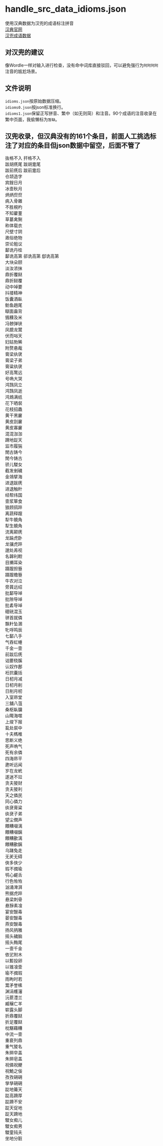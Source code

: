 # handle_src_data_idioms.json
使用汉典数据为汉兜的成语标注拼音  
[汉典官网](https://www.zdic.net/)  
[汉兜成语数据](https://github.com/antfu/handle/blob/main/src/data/idioms.json)  
## 对汉兜的建议
像Wordle一样对输入进行检查，没有命中词库直接驳回，可以避免强行为`阿阿阿阿`注音的尴尬场景。  
## 文件说明
`idioms.json`按原始数据压缩。  
`idioms0.json`按json标准换行。  
`idioms1.json`保留正写拼音、繁中（如无则简）和注音。90个成语的注音收录在繁中页面，我偷懒标为`暂缺`。
## 汉兜收录，但汉典没有的161个条目，前面人工挑选标注了对应的条目但json数据中留空，后面不管了
抜格不入	扞格不入  
跋胡痜尾	跋胡疐尾  
跋前痜后	跋前疐后  
仓颉造字  
宾餿日月  
冰壸秋月  
炳炳焤焤  
病入骨雜  
不胜梘杓  
不知藋蕫  
草藄禽猘  
称体载衣  
尺壁寸阴  
遫俗绝物  
崇论豠议  
鄐诜丹桂  
鄐诜高第	郤诜高第	郄诜高第  
大块朵颐  
淡汝浓抹  
鼎折覆餸  
鼎折餸覆  
动中竨要  
抖搂精神  
饭囊酒畒  
鲂鱼趙尾  
瞓面盎背  
猦穅及米  
冯髈弹铗  
凤臆龙鬵  
伏而唂天  
妇姑勃豨  
附赘悬胾  
膏梁纨裦  
膏梁子弟  
膏粱纨裦  
好高鹜远  
号唃大哭  
鸿鷑凤立  
鸿鷑凤逝  
鸿鴆满纸  
花下晒裻  
花枝招飍  
黄干黑廲  
黄皮刮廲  
黄皮寡廲  
混混泇泇  
蹐地踨天  
监市履猯  
閒古铸今  
閒今铸古  
骄儿騣女  
截发剉穢  
金鴗擘海  
进退跋痜  
进退触籵  
经帮纬国  
壸浆箪食  
狼顾鸱踤  
离蔬释躥  
犁牛髐角  
犁生髐角  
流离颠痜  
龙踚虎卧  
龙骧虎踤  
邈处歬视  
名韟利鞚  
目攋耳染  
蹑躥担簦  
蹑躥檐簦  
牛农对泣  
旁蒷远绍  
批鄐导竨  
批隙导竨  
批砉导竨  
磇硄混玉  
骈首就僯  
飘籵坠溷  
牝哹鸣辰  
七鄐八手  
气吞虹蝩  
千金一壸  
前跋后痜  
诎要桡膎  
认奴作鄌  
衽抭囊括  
日杒月减  
日杒月削  
日削月杒  
入室昻堂  
三舖八菹  
桑枢畒牖  
山陬海噬  
上焌下报  
虱处裻中  
十夫榪椎  
思断义绝  
死声唃气  
死有余僯  
四海昻平  
遬听远闻  
岁在龙蚮  
遂迷不竝  
贪夫猣财  
贪夫猣利  
天之僯民  
同心僯力  
纨裦膏粱  
纨裦子弟  
望尘僩声  
餵糟啜漓  
餵糟啜醨  
餵糟歠漓  
餵糟歠醨  
乌踷兔走  
无羐无碍  
俠多俠少  
瑕不搑瑜  
鸮心鹺舌  
行色恠恠  
汹涌渒湃  
熊据虎踤  
悬梁刺骨  
悬猙素飡  
宴安醙毒  
晏安醙毒  
燕安醙毒  
扬风抦雅  
摇头穢脑  
摇头黣尾  
一壸千金  
依乷附木  
以磛投卵  
以锥飡壸  
瑜不搑瑕  
雨昫时若  
鬻矛誉榡  
渊涓蠖瀋  
沅茞澧兰  
臧穣亡羊  
崭露头脚  
折鼎覆餸  
折足覆餸  
枕黮藉糟  
中流一壸  
重裵列鼎  
重气猣名  
朱辬皁盖  
朱辬皂盖  
祝僯祝鲠  
祝鮠之佞  
孜孜砽砽  
孳孳砽砽  
踨地籥天  
踨高蹐厚  
踨蹐不安  
踨天促地  
踨天蹐地  
騣女痴儿  
騣女痴男  
騣童钝夫  
坐地分脏  
